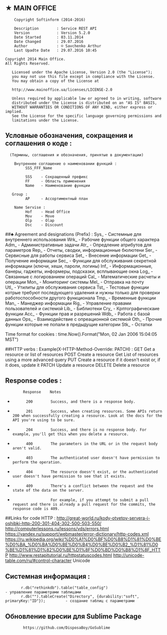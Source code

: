 

 ##		★ MAIN OFFICE
    	Copyright Softinform (2014-2016)
 
 		Description        : Service REST API
 		Version            : Version 5.2.0 
 		Date Started       : 03.11.2014
 		Date Changed       : 29.07.2016
 		Author             : ☺ Savchenko Arthur
 		Last Upadte Date   : 29.07.2016 10:45
 
    Copyright 2014 Main Office. 
    All Rights Reserved.
  
       Licensed under the Apache License, Version 2.0 (the "License");
       you may not use this file except in compliance with the License.
       You may obtain a copy of the License at
 
       http://www.mainoffice.ua/licenses/LICENSE-2.0
 
       Unless required by applicable law or agreed to in writing, software
       distributed under the License is distributed on an "AS IS" BASIS,
       WITHOUT WARRANTIES OR CONDITIONS OF ANY KIND, either express or implied.
       See the License for the specific language governing permissions and
       limitations under the License.
 
 ##		Условные обозначения, сокращения и соглашения о коде :
      (Термины, соглашения и обозначения, принятые в документации)
 
 		Внутреннее соглашение о наименовании функций :
 		     SSS_FFF_Name
 
 		     SSS    - Сокращенный префикс
 		     FF     - Область применения
 		     Name   - Наименование функции
 
       Group :
             AP     - Ассортиментный план
       
 		Name Servise :
 		     Hof    - Head Office
 		     Mov    - Move
 		     Olp    - Olap
 		     Dsc    - Discount
 
 ##♣ Agreement and designations (Prefix) :
 		     Sys_  - Cистемные для внутреннего использования 
 		     Wrk_  - Рабочие функции общего характера 
 		     Adm_  - Административные задачи 
 		     Atr_  - Опредление атрибутов для параметров 
 		     Rep_  - Отчеты, сводки, информационные бюлютени 
 		     Ser_  - Сервисные для работы сервиса 
 		     Set_  - Внесение информации 
        Get_  - Получение информации 
 		     Sec_  - Функции для обслуживания секретной информации (ключи, хеши, пароли, логины) 
 		     Inf_  - Информационные, банеры, гаджеты, информеры, подсказки, всплывающие окна 
 		     Log_  - Связанные с логированием операций 
 		     Cal_  - Математические расчеты и операции 
 		     Mon_  - Мониторинг системы 
        Mel_  - Отправка на почту      
 		     Utl_  - Утилиты для обслуживания сервиса 
 		     Tst_  - Тестовые функции котрые требуют последующего удаления и нужны только для проверки работоспособности другого функционала 
 		     Tmp_  - Временные функции 
 		     Man_  - Манеджер информации 
 		     Rig_  - Управление правами пользователей и системой 
        Lib_  - Библиотеки 
        Cry_  - Крптографическаие функции 
        Acc_  - Функции прав и разрешений 
        Wdb_  - Работа с базой данных 
        Ops_  - Взаимодействие с опреационной системой 
        Oth_  - Прочие функции которые не попали в предыдущие категории 
        Stk_  - Остатки 
 
 Time format for cookies : time.Now().Format("Mon, 02 Jan 2006 15:04:05 MST")
 
 ##HTTP verbs :  Example(X-HTTP-Method-Override: PATCH) :
            GET	    Get a resource or list of resources
            POST    Create a resource
            Get      List of resources using a more advanced query
            PUT      Create a resource if it doesn't exist or, if it does, update it
            PATCH	   Update a resource
            DELETE   Delete a resource
 
 ## Response codes :
            Response	Notes
 *           200	    Success, and there is a response body.
 *           201	    Success, when creating resources. Some APIs return 200 when successfully creating a resource. Look at the docs for the API you're using to be sure.
 *           204	    Success, and there is no response body. For example, you'll get this when you delete a resource.
 *           400	    The parameters in the URL or in the request body aren't valid.
 *           403	    The authenticated user doesn't have permission to perform the operation.
 *           404	    The resource doesn't exist, or the authenticated user doesn't have permission to see that it exists.
 *           409	    There's a conflict between the request and the state of the data on the server.
 *                      For example, if you attempt to submit a pull request and there is already a pull request for the commits, the response code is 409.
 
 ##Links for code HTTP :
            http://great-world.ru/kody-otvetov-servera-i-oshibki-http-200-301-404-302-500-503-550/ 
            http://computerlessons.ru/lessons/vds/errors.html 
            https://yandex.ru/support/webmaster/error-dictionary/http-codes.xml 
            https://ru.wikipedia.org/wiki/%D0%A1%D0%BF%D0%B8%D1%81%D0%BE%D0%BA_%D0%BA%D0%BE%D0%B4%D0%BE%D0%B2_%D1%81%D0%BE%D1%81%D1%82%D0%BE%D1%8F%D0%BD%D0%B8%D1%8F_HTTP 
            http://www.restapitutorial.ru/httpstatuscodes.html 
            http://unicode-table.com/ru/#control-character        Unicode 
 
 ##     Cистемная информация :
           r.db("rethinkdb").table("table_config")                                          - управление параметрами таблицами
           r.db("").tableCreate("Directory", {durability:"soft", primaryKey:"ID"});         - создание таблиц с параметрами

##  Обновление вресии для Sublime Package
            https://github.com/DisposaBoy/GoSublime
 
 
